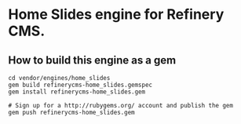 # Home Slides engine for Refinery CMS.

## How to build this engine as a gem

    cd vendor/engines/home_slides
    gem build refinerycms-home_slides.gemspec
    gem install refinerycms-home_slides.gem
    
    # Sign up for a http://rubygems.org/ account and publish the gem
    gem push refinerycms-home_slides.gem